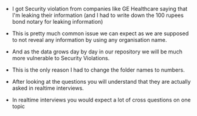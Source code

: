 - I got Security violation from companies like GE Healthcare saying that I'm leaking their information (and I had to write down the 100 rupees bond notary for leaking information)

- This is pretty much common issue we can expect as we are supposed to not reveal any information by using any organisation name.

- And as the data grows day by day in our repository we will be much more vulnerable to Security Violations.

- This is the only reason I had to change the folder names to numbers.

- After looking at the questions you will understand that they are actually asked in realtime interviews.

- In realtime interviews you would expect a lot of cross questions on one topic

